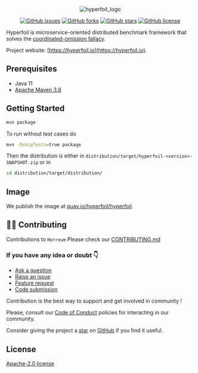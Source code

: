 <div align="center">

 ![hyperfoil_logo](https://user-images.githubusercontent.com/91419219/228698725-f281b5cc-7a36-4a21-b86f-995a3bddd205.png)


<a href="https://github.com/Hyperfoil/Hyperfoil/issues"><img alt="GitHub issues" src="https://img.shields.io/github/issues/Hyperfoil/Hyperfoil"></a>
<a href="https://github.com/Hyperfoil/Horreum/fork"><img alt="GitHub forks" src="https://img.shields.io/github/forks/Hyperfoil/Hyperfoil"></a>
<a href="https://github.com/Hyperfoil/Hyperfoil/stargazers"><img alt="GitHub stars" src="https://img.shields.io/github/stars/Hyperfoil/Hyperfoil"></a>
<a href="https://github.com/Hyperfoil/Hyperfoil//blob/main/LICENSE"><img alt="GitHub license" src="https://img.shields.io/github/license/Hyperfoil/Hyperfoil"></a> 
</div>

Hyperfoil is microservice-oriented distributed benchmark framework
that solves the [coordinated-omission fallacy](https://www.slideshare.net/InfoQ/how-not-to-measure-latency-60111840).

Project website: [https://hyperfoil.io](https://hyperfoil.io).

## Prerequisites

* Java 11
* [Apache Maven 3.8](https://maven.apache.org/)

## Getting Started

```bash
mvn package
```

To run without test cases do

```bash
mvn -DskipTests=true package
```

Then the distribution is either in `distribution/target/hyperfoil-<version>-SNAPSHOT.zip` or in

``` bash
cd distribution/target/distribution/
```

## Image

We publish the image at [quay.io/hyperfoil/hyperfoil](https://quay.io/repository/hyperfoil/hyperfoil?tab=tags).

## 🧑‍💻 Contributing

Contributions to `Horreum` Please check our [CONTRIBUTING.md](https://github.com/Hyperfoil/Horreum/blob/master/CONTRIBUTING.md)

### If you have any idea or doubt 👇

* [Ask a question](https://github.com/Hyperfoil/Hyperfoil/discussions)
* [Raise an issue](https://github.com/Hyperfoil/Hyperfoil/issues)
* [Feature request](https://github.com/Hyperfoil/Hyperfoil/issues)
* [Code submission](https://github.com/Hyperfoil/Hyperfoil/pulls)

Contribution is the best way to support and get involved in community !

Please, consult our [Code of Conduct](./CODE_OF_CONDUCT.md) policies for interacting in our
community.

Consider giving the project a [star](https://github.com/Hyperfoil/Hyperfoil/stargazers) on
[GitHub](https://github.com/Hyperfoil/Hyperfoil/) if you find it useful.

## License

[Apache-2.0 license](https://opensource.org/licenses/Apache-2.0)
